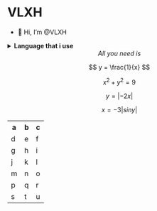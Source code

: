 <h1><strong>VLXH</strong></h1>


- 👋 Hi, I’m @VLXH

<details><summary><strong>Language that i use</strong></summary>
- Python
- Javascript
- HTML
- CSS
- Java
</details>

<div align="center"><em>All you need is</em></div>

$$
y = \frac{1}{x}
$$

$$
x^2 + y^2 = 9
$$

$$
y = |-2x|
$$

$$
x = -3|sin y|
$$

<table>
  <tr>
    <th>a</th>
    <th>b</th>
    <th>c</th>
  </tr>
  <tr>
    <td>d</td>
    <td>e</td>
    <td>f</td>
  </tr>
  <tr>
    <td>g</td>
    <td>h</td>
    <td>i</td>
  </tr>
  <tr>
    <td>j</td>
    <td>k</td>
    <td>l</td>
  </tr>
  <tr>
    <td>m</td>
    <td>n</td>
    <td>o</td>
  </tr>
  <tr>
    <td>p</td>
    <td>q</td>
    <td>r</td>
  </tr>
  <tr>
    <td>s</td>
    <td>t</td>
    <td>u</td>
  </tr>
</table>
<!---
VLXH/VLXH is a ✨ special ✨ repository because its `README.md` (this file) appears on your GitHub profile.
You can click the Preview link to take a look at your changes.
--->
